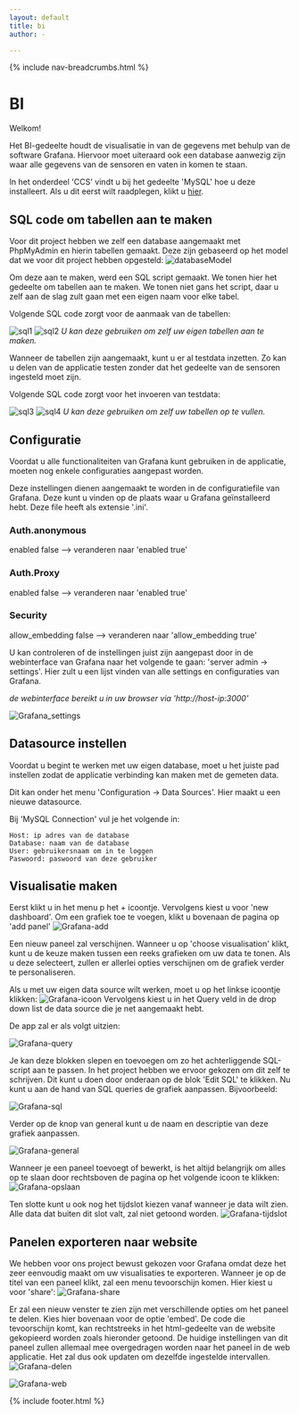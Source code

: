 ```yaml
---
layout: default
title: bi
author: -

---
```


{% include nav-breadcrumbs.html %}


# BI

Welkom!

Het BI-gedeelte houdt de visualisatie in van de gegevens met behulp van de software Grafana. Hiervoor moet uiteraard ook een database aanwezig zijn waar alle gegevens van de sensoren en vaten in komen te staan.

In het onderdeel 'CCS' vindt u bij het gedeelte 'MySQL' hoe u deze installeert. Als u dit eerst wilt raadplegen, klikt u [hier](../CCS/MySQL/).

## SQL code om tabellen aan te maken
Voor dit project hebben we zelf een database aangemaakt met PhpMyAdmin en hierin tabellen gemaakt. Deze zijn gebaseerd op het model dat we voor dit project hebben opgesteld:
![databaseModel](/{{site.RepoName}}/media/bi/databasemodel.png)

Om deze aan te maken, werd een SQL script gemaakt. We tonen hier het gedeelte om tabellen aan te maken. We tonen niet gans het script, daar u zelf aan de slag zult gaan met een eigen naam voor elke tabel. 

Volgende SQL code zorgt voor de aanmaak van de tabellen:

![sql1](/{{site.RepoName}}/media/bi/sql1.png)
![sql2](/{{site.RepoName}}/media/bi/sql2.png)
_U kan deze gebruiken om zelf uw eigen tabellen aan te maken._

Wanneer de tabellen zijn aangemaakt, kunt u er al testdata inzetten. Zo kan u delen van de applicatie testen zonder dat het gedeelte van de sensoren ingesteld moet zijn.

Volgende SQL code zorgt voor het invoeren van testdata:

![sql3](/{{site.RepoName}}/media/bi/sql3.png)
![sql4](/{{site.RepoName}}/media/bi/sql4.png)
_U kan deze gebruiken om zelf uw tabellen op te vullen._

## Configuratie

Voordat u alle functionaliteiten van Grafana kunt gebruiken in de applicatie, moeten nog enkele configuraties aangepast worden.

Deze instellingen dienen aangemaakt te worden in de configuratiefile van Grafana. Deze kunt u vinden op de plaats waar u Grafana geïnstalleerd hebt. Deze file heeft als extensie '.ini'.

### Auth.anonymous

enabled false --> veranderen naar 'enabled true'

### Auth.Proxy

enabled false --> veranderen naar 'enabled true'

### Security

allow_embedding false --> veranderen naar 'allow_embedding true'

U kan controleren of de instellingen juist zijn aangepast door in de webinterface van Grafana naar het volgende te gaan: 'server admin -> settings'. Hier zult u een lijst vinden van alle settings en configuraties van Grafana.

_de webinterface bereikt u in uw browser via 'http://host-ip:3000'_

![Grafana_settings](/{{site.RepoName}}/media/bi/grafana-settings.png)

## Datasource instellen

Voordat u begint te werken met uw eigen database, moet u het juiste pad instellen zodat de applicatie verbinding kan maken met de gemeten data.

Dit kan onder het menu 'Configuration -> Data Sources'. Hier maakt u een nieuwe datasource.

Bij 'MySQL Connection' vul je het volgende in: 
```
Host: ip adres van de database
Database: naam van de database
User: gebruikersnaam om in te loggen
Paswoord: paswoord van deze gebruiker
```

## Visualisatie maken

Eerst klikt u in het menu p het + icoontje. Vervolgens kiest u voor 'new dashboard'. Om een grafiek toe te voegen, klikt u bovenaan de pagina op 'add panel' ![Grafana-add](/{{site.RepoName}}/media/bi/grafana-add.png)

Een nieuw paneel zal verschijnen. Wanneer u op 'choose visualisation' klikt, kunt u de keuze maken tussen een reeks grafieken om uw data te tonen. Als u deze selecteert, zullen er allerlei opties verschijnen om de grafiek verder te personaliseren.

Als u met uw eigen data source wilt werken, moet u op het linkse icoontje klikken:
![Grafana-icoon](/{{site.RepoName}}/media/bi/grafana-icoon.png)
Vervolgens kiest u in het Query veld in de drop down list de data source die je net aangemaakt hebt.

De app zal er als volgt uitzien:

![Grafana-query](/{{site.RepoName}}/media/bi/grafana-query.png)

Je kan deze blokken slepen en toevoegen om zo het achterliggende SQL-script aan te passen. In het project hebben we ervoor gekozen om dit zelf te schrijven. Dit kunt u doen door onderaan op de blok 'Edit SQL' te klikken. Nu kunt u aan de hand van SQL queries de grafiek aanpassen. Bijvoorbeeld:

![Grafana-sql](/{{site.RepoName}}/media/bi/grafana-sql.png)

Verder op de knop van general kunt u de naam en descriptie van deze grafiek aanpassen.

![Grafana-general](/{{site.RepoName}}/media/bi/grafana-general.png)

Wanneer je een paneel toevoegt of bewerkt, is het altijd belangrijk om alles op te slaan door rechtsboven de pagina op het volgende icoon te klikken: 
![Grafana-opslaan](/{{site.RepoName}}/media/bi/grafana-opslaan.png)

Ten slotte kunt u ook nog het tijdslot kiezen vanaf wanneer je data wilt zien. Alle data dat buiten dit slot valt, zal niet getoond worden.
![Grafana-tijdslot](/{{site.RepoName}}/media/bi/grafana-tijdslot.png)

## Panelen exporteren naar website

We hebben voor ons project bewust gekozen voor Grafana omdat deze het zeer eenvoudig maakt om uw visualisaties te exporteren. Wanneer je op de titel van een paneel klikt, zal een menu tevoorschijn komen. Hier kiest u voor 'share':
![Grafana-share](/{{site.RepoName}}/media/bi/grafana-share.png)

Er zal een nieuw venster te zien zijn met verschillende opties om het paneel te delen. Kies hier bovenaan voor de optie 'embed'. De code die tevoorschijn komt, kan rechtstreeks in het html-gedeelte van de website gekopieerd worden zoals hieronder getoond. De huidige instellingen van dit paneel zullen allemaal mee overgedragen worden naar het paneel in de web applicatie. Het zal dus ook updaten om dezelfde ingestelde intervallen.
![Grafana-delen](/{{site.RepoName}}/media/bi/grafana-delen.png)

![Grafana-web](/{{site.RepoName}}/media/bi/grafana-web.png)









{% include footer.html %}
